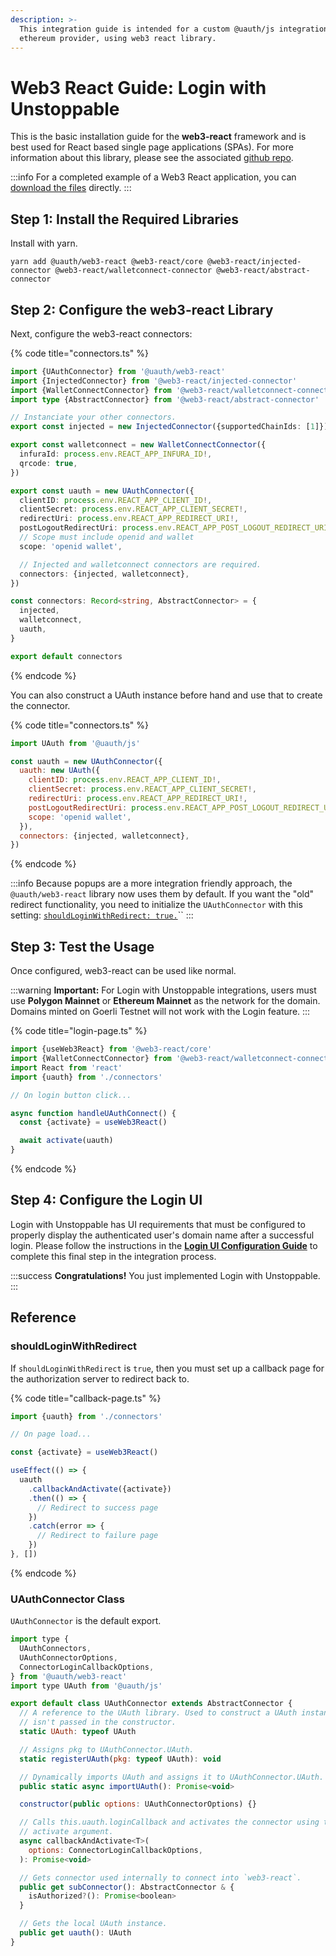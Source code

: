 ```yaml
---
description: >-
  This integration guide is intended for a custom @uauth/js integration, with
  ethereum provider, using web3 react library.
---
```


# Web3 React Guide: Login with Unstoppable

This is the basic installation guide for the **web3-react** framework and is best used for React based single page applications (SPAs). For more information about this library, please see the associated [github repo](https://github.com/unstoppabledomains/uauth/tree/main/packages/web3-react).

:::info
For a completed example of a Web3 React application, you can [download the files](https://github.com/unstoppabledomains/uauth/blob/main/examples/web3-react/README.md) directly.
:::

## Step 1: Install the Required Libraries

Install with yarn.

```shell
yarn add @uauth/web3-react @web3-react/core @web3-react/injected-connector @web3-react/walletconnect-connector @web3-react/abstract-connector
```

## Step 2: Configure the web3-react Library

Next, configure the web3-react connectors:

{% code title="connectors.ts" %}
```typescript
import {UAuthConnector} from '@uauth/web3-react'
import {InjectedConnector} from '@web3-react/injected-connector'
import {WalletConnectConnector} from '@web3-react/walletconnect-connector'
import type {AbstractConnector} from '@web3-react/abstract-connector'

// Instanciate your other connectors.
export const injected = new InjectedConnector({supportedChainIds: [1]})

export const walletconnect = new WalletConnectConnector({
  infuraId: process.env.REACT_APP_INFURA_ID!,
  qrcode: true,
})

export const uauth = new UAuthConnector({
  clientID: process.env.REACT_APP_CLIENT_ID!,
  clientSecret: process.env.REACT_APP_CLIENT_SECRET!,
  redirectUri: process.env.REACT_APP_REDIRECT_URI!,
  postLogoutRedirectUri: process.env.REACT_APP_POST_LOGOUT_REDIRECT_URI!,
  // Scope must include openid and wallet
  scope: 'openid wallet',

  // Injected and walletconnect connectors are required.
  connectors: {injected, walletconnect},
})

const connectors: Record<string, AbstractConnector> = {
  injected,
  walletconnect,
  uauth,
}

export default connectors
```
{% endcode %}

You can also construct a UAuth instance before hand and use that to create the connector.

{% code title="connectors.ts" %}
```javascript
import UAuth from '@uauth/js'

const uauth = new UAuthConnector({
  uauth: new UAuth({
    clientID: process.env.REACT_APP_CLIENT_ID!,
    clientSecret: process.env.REACT_APP_CLIENT_SECRET!,
    redirectUri: process.env.REACT_APP_REDIRECT_URI!,
    postLogoutRedirectUri: process.env.REACT_APP_POST_LOGOUT_REDIRECT_URI!,
    scope: 'openid wallet',
  }),
  connectors: {injected, walletconnect},
})
```
{% endcode %}

:::info
Because popups are a more integration friendly approach, the `@uauth/web3-react` library now uses them by default. If you want the "old" redirect functionality, you need to initialize the `UAuthConnector` with this setting: [`shouldLoginWithRedirect: true.`](web3-react-guide.md#shouldloginwithredirect)``
:::

## Step 3: Test the Usage

Once configured, web3-react can be used like normal.

:::warning
**Important:** For Login with Unstoppable integrations, users must use **Polygon Mainnet** or **Ethereum Mainnet** as the network for the domain. Domains minted on Goerli Testnet will not work with the Login feature.
:::

{% code title="login-page.ts" %}
```javascript
import {useWeb3React} from '@web3-react/core'
import {WalletConnectConnector} from '@web3-react/walletconnect-connector'
import React from 'react'
import {uauth} from './connectors'

// On login button click...

async function handleUAuthConnect() {
  const {activate} = useWeb3React()

  await activate(uauth)
}
```
{% endcode %}

## Step 4: Configure the Login UI

Login with Unstoppable has UI requirements that must be configured to properly display the authenticated user's domain name after a successful login. Please follow the instructions in the [**Login UI Configuration Guide**](../login-ui-configuration.md) to complete this final step in the integration process.

:::success
**Congratulations!** You just implemented Login with Unstoppable.
:::

## Reference

### **shouldLoginWithRedirect**

If `shouldLoginWithRedirect` is `true`, then you must set up a callback page for the authorization server to redirect back to.

{% code title="callback-page.ts" %}
```javascript
import {uauth} from './connectors'

// On page load...

const {activate} = useWeb3React()

useEffect(() => {
  uauth
    .callbackAndActivate({activate})
    .then(() => {
      // Redirect to success page
    })
    .catch(error => {
      // Redirect to failure page
    })
}, [])
```
{% endcode %}

### **UAuthConnector Class**

`UAuthConnector` is the default export.

```javascript
import type {
  UAuthConnectors,
  UAuthConnectorOptions,
  ConnectorLoginCallbackOptions,
} from '@uauth/web3-react'
import type UAuth from '@uauth/js'

export default class UAuthConnector extends AbstractConnector {
  // A reference to the UAuth library. Used to construct a UAuth instance if one
  // isn't passed in the constructor.
  static UAuth: typeof UAuth

  // Assigns pkg to UAuthConnector.UAuth.
  static registerUAuth(pkg: typeof UAuth): void

  // Dynamically imports UAuth and assigns it to UAuthConnector.UAuth.
  public static async importUAuth(): Promise<void>

  constructor(public options: UAuthConnectorOptions) {}

  // Calls this.uauth.loginCallback and activates the connector using the
  // activate argument.
  async callbackAndActivate<T>(
    options: ConnectorLoginCallbackOptions,
  ): Promise<void>

  // Gets connector used internally to connect into `web3-react`.
  public get subConnector(): AbstractConnector & {
    isAuthorized?(): Promise<boolean>
  }

  // Gets the local UAuth instance.
  public get uauth(): UAuth
}
```
